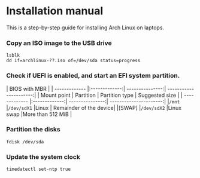 # Installation manual 
This is a step-by-step guide for installing Arch Linux on laptops.
### Copy an ISO image to the USB drive
```
lsblk
dd if=archlinux-??.iso of=/dev/sda status=progress
```
### Check if UEFI is enabled, and start an EFI system partition.
|  <td colspan=4>BIOS with MBR                                             |
| ------------- |:-------------:| ---------------:| ----------------------:|
| Mount point 	| Partition 	| Partition type  | Suggested size         |
| ------------- |:-------------:| ---------------:| ----------------------:|
|`/mnt` 	|`/dev/sdX1` 	|Linux 	          | Remainder of the device|
|[SWAP] 	|`/dev/sdX2` 	|Linux swap 	  |More than 512 MiB       |
### Partition the disks
```
fdisk /dev/sda 
```
### Update the system clock
```
timedatectl set-ntp true
```
